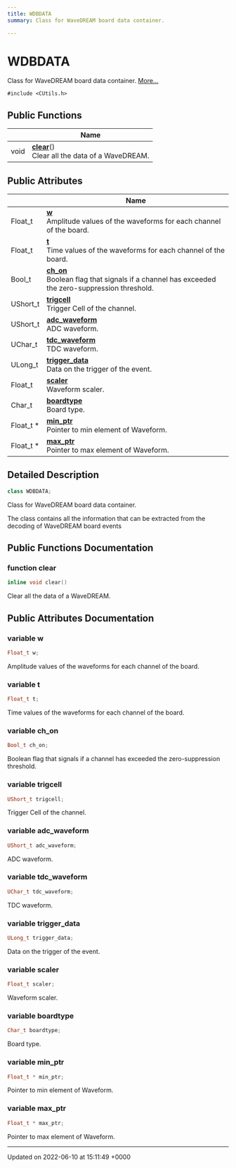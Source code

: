 ```yaml
---
title: WDBDATA
summary: Class for WaveDREAM board data container. 

---
```


# WDBDATA



Class for WaveDREAM board data container.  [More...](#detailed-description)


`#include <CUtils.h>`

## Public Functions

|                | Name           |
| -------------- | -------------- |
| void | **[clear](/Classes/classWDBDATA.md#function-clear)**()<br>Clear all the data of a WaveDREAM.  |

## Public Attributes

|                | Name           |
| -------------- | -------------- |
| Float_t | **[w](/Classes/classWDBDATA.md#variable-w)** <br>Amplitude values of the waveforms for each channel of the board.  |
| Float_t | **[t](/Classes/classWDBDATA.md#variable-t)** <br>Time values of the waveforms for each channel of the board.  |
| Bool_t | **[ch_on](/Classes/classWDBDATA.md#variable-ch-on)** <br>Boolean flag that signals if a channel has exceeded the zero-suppression threshold.  |
| UShort_t | **[trigcell](/Classes/classWDBDATA.md#variable-trigcell)** <br>Trigger Cell of the channel.  |
| UShort_t | **[adc_waveform](/Classes/classWDBDATA.md#variable-adc-waveform)** <br>ADC waveform.  |
| UChar_t | **[tdc_waveform](/Classes/classWDBDATA.md#variable-tdc-waveform)** <br>TDC waveform.  |
| ULong_t | **[trigger_data](/Classes/classWDBDATA.md#variable-trigger-data)** <br>Data on the trigger of the event.  |
| Float_t | **[scaler](/Classes/classWDBDATA.md#variable-scaler)** <br>Waveform scaler.  |
| Char_t | **[boardtype](/Classes/classWDBDATA.md#variable-boardtype)** <br>Board type.  |
| Float_t * | **[min_ptr](/Classes/classWDBDATA.md#variable-min-ptr)** <br>Pointer to min element of Waveform.  |
| Float_t * | **[max_ptr](/Classes/classWDBDATA.md#variable-max-ptr)** <br>Pointer to max element of Waveform.  |

## Detailed Description

```cpp
class WDBDATA;
```

Class for WaveDREAM board data container. 

The class contains all the information that can be extracted from the decoding of WaveDREAM board events 

## Public Functions Documentation

### function clear

```cpp
inline void clear()
```

Clear all the data of a WaveDREAM. 

## Public Attributes Documentation

### variable w

```cpp
Float_t w;
```

Amplitude values of the waveforms for each channel of the board. 

### variable t

```cpp
Float_t t;
```

Time values of the waveforms for each channel of the board. 

### variable ch_on

```cpp
Bool_t ch_on;
```

Boolean flag that signals if a channel has exceeded the zero-suppression threshold. 

### variable trigcell

```cpp
UShort_t trigcell;
```

Trigger Cell of the channel. 

### variable adc_waveform

```cpp
UShort_t adc_waveform;
```

ADC waveform. 

### variable tdc_waveform

```cpp
UChar_t tdc_waveform;
```

TDC waveform. 

### variable trigger_data

```cpp
ULong_t trigger_data;
```

Data on the trigger of the event. 

### variable scaler

```cpp
Float_t scaler;
```

Waveform scaler. 

### variable boardtype

```cpp
Char_t boardtype;
```

Board type. 

### variable min_ptr

```cpp
Float_t * min_ptr;
```

Pointer to min element of Waveform. 

### variable max_ptr

```cpp
Float_t * max_ptr;
```

Pointer to max element of Waveform. 

-------------------------------

Updated on 2022-06-10 at 15:11:49 +0000